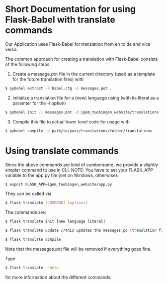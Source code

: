 # Short Documentation for using Flask-Babel with translate commands

Our Application uses Flask-Babel for translation from en to de and vice versa.

The common approach for creating a translation with Flask-Babel consists of the following steps:

1. Create a message.pot file in the current directory (used as a template for the future translation files) with 
```bash
$ pybabel extract -F babel.cfg -o messages.pot .
```

2. Initialize a translation file for a (new) language using (with its literal as a paramter for the -l option)
```bash
$ pybabel init -i messages.pot -d igem_tuebingen_website/translations -l
```

3. Compile this file to actual lower level code for usage with 
```bash
$ pybabel compile -d path/to/your/translations/folder/translations
```

# Using translate commands

Since the above commands are kind of cumbersome, we provide a slightly simpler command to use in CLI.
NOTE: You have to set your FLASK_APP variable to the app.py file (set on Windows, otherwise):
```bash
$ export FLASK_APP=igem_tuebingen_website/app.py
```

They can be called via
```bash
$ flask translate [COMMAND] [options]
```

The commands are:
```bash
$ flask translate init [new language literal]

$ flask translate update //this updates the messages.po (translation file) if changes has been made

$ flask translate compile
```

Note that the messages.pot file will be removed if everything goes fine.

Type
```bash
$ flask translate --help
```

for more information about the different commands.